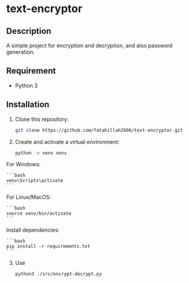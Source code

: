 # text-encryptor

## Description

A simple project for encryption and decryption, and also password generation.

## Requirement

- Python 3

## Installation

1. Clone this repository:

   ```bash
   git clone https://github.com/fatahillah2606/text-encryptor.git
   ```

2. Create and activate a virtual environment:

   ```bash
   python -m venv venv
   ```

For Windows:

    ```bash
    venv\Scripts\activate
    ```

For Linux/MacOS:

    ```bash
    source venv/bin/activate
    ```

Install dependencies:

    ```bash
    pip install -r requirements.txt
    ```

3. Use

   ```bash
   python3 ./src/encrypt-decrypt.py
   ```

